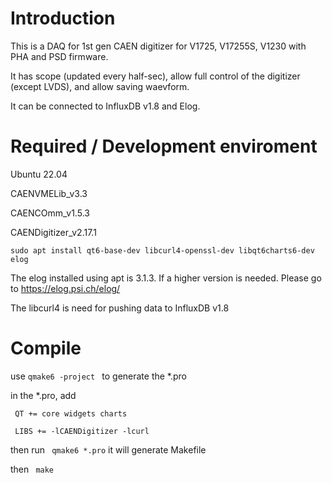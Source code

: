 # Introduction

This is a DAQ for 1st gen CAEN digitizer for V1725, V17255S, V1230 with PHA and PSD firmware.

It has scope (updated every half-sec), allow full control of the digitizer (except LVDS), and allow saving waevform.

It can be connected to InfluxDB v1.8 and Elog.

# Required / Development enviroment

Ubuntu 22.04

CAENVMELib_v3.3

CAENCOmm_v1.5.3

CAENDigitizer_v2.17.1

`sudo apt install qt6-base-dev libcurl4-openssl-dev libqt6charts6-dev elog`

The elog installed using apt is 3.1.3. If a higher version is needed. Please go to https://elog.psi.ch/elog/

The libcurl4 is need for pushing data to InfluxDB v1.8

# Compile

use `qmake6 -project ` to generate the *.pro

in the *.pro, add 

` QT += core widgets charts`

` LIBS += -lCAENDigitizer -lcurl`

then run ` qmake6 *.pro` it will generate Makefile

then  ` make`